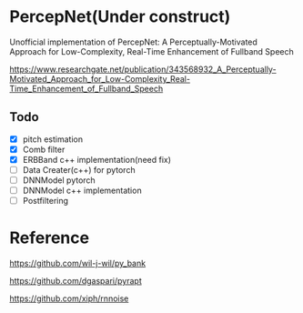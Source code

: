 # PercepNet(Under construct)
Unofficial implementation of PercepNet: A Perceptually-Motivated Approach for Low-Complexity, Real-Time Enhancement of Fullband Speech

https://www.researchgate.net/publication/343568932_A_Perceptually-Motivated_Approach_for_Low-Complexity_Real-Time_Enhancement_of_Fullband_Speech

## Todo

- [X] pitch estimation
- [X] Comb filter
- [X] ERBBand c++ implementation(need fix)
- [ ] Data Creater(c++) for pytorch
- [ ] DNNModel pytorch
- [ ] DNNModel c++ implementation
- [ ] Postfiltering

# Reference
https://github.com/wil-j-wil/py_bank

https://github.com/dgaspari/pyrapt

https://github.com/xiph/rnnoise

